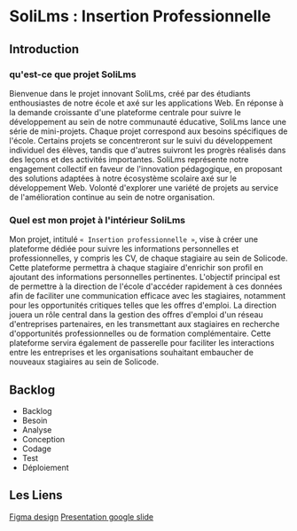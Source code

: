 # SoliLms : Insertion Professionnelle
## Introduction

### qu'est-ce que projet SoliLms
Bienvenue dans le projet innovant SoliLms, créé par des étudiants enthousiastes de notre école et axé sur les applications Web. En réponse à la demande croissante d'une plateforme centrale pour suivre le développement au sein de notre communauté éducative, SoliLms lance une série de mini-projets. Chaque projet correspond aux besoins spécifiques de l'école. Certains projets se concentreront sur le suivi du développement individuel des élèves, tandis que d'autres suivront les progrès réalisés dans des leçons et des activités importantes. SoliLms représente notre engagement collectif en faveur de l'innovation pédagogique, en proposant des solutions adaptées à notre écosystème scolaire axé sur le développement Web. Volonté d'explorer une variété de projets au service de l'amélioration continue au sein de notre organisation.

### Quel est mon projet à l'intérieur SoliLms
Mon projet, intitulé `« Insertion professionnelle »`, vise à créer une plateforme dédiée pour suivre les informations personnelles et professionnelles, y compris les CV, de chaque stagiaire au sein de Solicode. Cette plateforme permettra à chaque stagiaire d'enrichir son profil en ajoutant des informations personnelles pertinentes. L'objectif principal est de permettre à la direction de l'école d'accéder rapidement à ces données afin de faciliter une communication efficace avec les stagiaires, notamment pour les opportunités critiques telles que les offres d'emploi. La direction jouera un rôle central dans la gestion des offres d'emploi d'un réseau d'entreprises partenaires, en les transmettant aux stagiaires en recherche d'opportunités professionnelles ou de formation complémentaire. Cette plateforme servira également de passerelle pour faciliter les interactions entre les entreprises et les organisations souhaitant embaucher de nouveaux stagiaires au sein de Solicode.

## Backlog
- Backlog
- Besoin
- Analyse
- Conception
- Codage
- Test
- Déploiement

## Les Liens 
[Figma design](https://www.figma.com/file/gW2E6MW1EAAdYPuGsQoUQB/Untitled?type=design&node-id=0%3A1&mode=design&t=yCkknPFjLAWvYmWL-1)
[Presentation google slide](https://docs.google.com/presentation/d/12_XV04dSd0gY0H8IUFfdpqUhHVZo-6sobjXJ8WWCWbE/edit?usp=sharing)